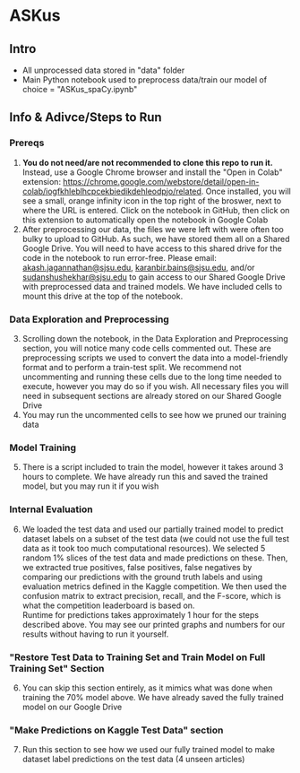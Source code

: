 # ASKus

## Intro
 - All unprocessed data stored in "data" folder
 - Main Python notebook used to preprocess data/train our model of choice = "ASKus_spaCy.ipynb"

## Info & Adivce/Steps to Run
### Prereqs
1. **You do not need/are not recommended to clone this repo to run it.**  Instead, use a Google Chrome browser and install the "Open in Colab" extension: https://chrome.google.com/webstore/detail/open-in-colab/iogfkhleblhcpcekbiedikdehleodpjo/related.  Once installed, you will see a small, orange infinity icon in the top right of the broswer, next to where the URL is entered.  Click on the notebook in GitHub, then click on this extension to automatically open the notebook in Google Colab
2. After preprocessing our data, the files we were left with were often too bulky to upload to GitHub.  As such, we have stored them all on a Shared Google Drive.  You will need to have access to this shared drive for the code in the notebook to run error-free.  Please email: akash.jagannathan@sjsu.edu, karanbir.bains@sjsu.edu, and/or sudanshushekhar@sjsu.edu to gain access to our Shared Google Drive with preprocessed data and trained models.  We have included cells to mount this drive at the top of the notebook.

### Data Exploration and Preprocessing
3. Scrolling down the notebook, in the Data Exploration and Preprocessing section, you will notice many code cells commented out.  These are preprocessing scripts we used to convert the data into a model-friendly format and to perform a train-test split.  We recommend not uncommenting and running these cells due to the long time needed to execute, however you may do so if you wish.  All necessary files you will need in subsequent sections are already stored on our Shared Google Drive
4. You may run the uncommented cells to see how we pruned our training data

### Model Training
5. There is a script included to train the model, however it takes around 3 hours to complete.  We have already run this and saved the trained model, but you may run it if you wish

### Internal Evaluation
6. We loaded the test data and used our partially trained model to predict dataset labels on a subset of the test data (we could not use the full test data as it took too much computational resources).  We selected 5 random 1% slices of the test data and made predictions on these.  Then, we extracted true positives, false positives, false negatives by comparing our predictions with the ground truth labels and using evaluation metrics defined in the Kaggle competition.  We then used the confusion matrix to extract precision, recall, and the F-score, which is what the competition leaderboard is based on.  
   Runtime for predictions takes approximately 1 hour for the steps described above.  You may see our printed graphs and numbers for our results without having to run it yourself.

### "Restore Test Data to Training Set and Train Model on Full Training Set" Section
6. You can skip this section entirely, as it mimics what was done when training the 70% model above.  We have already saved the fully trained model on our Google Drive

### "Make Predictions on Kaggle Test Data" section
7.  Run this section to see how we used our fully trained model to make dataset label predictions on the test data (4 unseen articles)
